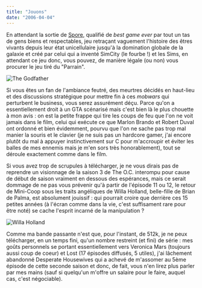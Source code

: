 ```yaml
---
title: "Jouons"
date: "2006-04-04"
---
```


En attendant la sortie de [Spore](http://video.google.com/videoplay?docid=8372603330420559198&q=spore&pl=true), qualifié de _best game ever_ par tout un tas de gens biens et respectables, jeu retraçant vaguement l'histoire des êtres vivants depuis leur état unicellulaire jusqu'à la domination globale de la galaxie et créé par celui qui a inventé SimCity (le fourbe !) et les Sims, en attendant ce jeu donc, vous pouvez, de manière légale (ou non) vous procurer le jeu tiré du "Parrain".

![The Godfather](images/godfather.jpg)

Si vous êtes un fan de l'ambiance feutré, des meurtres décidés en haut-lieu et des discussions stratégique pour mettre fin à ces _mobwars_ qui perturbent le business, vous serez assurément déçu. Parce qu'on a essentiellement droit à un GTA scénarisé mais c'est bien là le plus chouette à mon avis : on est la petite frappe qui tire les coups de feu que l'on ne voit jamais dans le film, celui qui exécute ce que Marlon Brando et Robert Duval ont ordonné et bien évidemment, pourvu que l'on ne sache pas trop mal manier la souris et le clavier (je ne suis pas un hardcore gamer, j'ai encore plutôt du mal à appuyer instinctivement sur C pour m'accroupir et éviter les balles de mes ennemis mais je m'en sors très honorablement), tout se déroule exactement comme dans le film.

Si vous avez trop de scrupules à télécharger, je ne vous dirais pas de reprendre un visionnage de la saison 3 de The O.C. interompu pour cause de début de saison vraiment en dessous des espérances, mais ce serait dommage de ne pas vous prévenir qu'à partir de l'épisode 11 ou 12, le retour de Mini-Coop sous les traits angéliques de Willa Holland, belle-fille de Brian de Palma, est absolument jouissif : qui pourrait croire que derrière ces 15 petites années (à l'écran comme dans la vie, c'est suffisament rare pour être noté) se cache l'esprit incarné de la manipulation ?

![Willa Holland](images/willaholland.jpg)

Comme ma bande passante n'est que, pour l'instant, de 512k, je ne peux télécharger, en un temps fini, qu'un nombre restreint (et fini) de série : mes goûts personnels se portant essentiellement vers Veronica Mars (toujours aussi coup de coeur) et Lost (17 épisodes diffusés, 5 utiles), j'ai lâchement abandonné Desperate Housewives qui a achevé de m'assomer au 5ème épisode de cette seconde saison et donc, de fait, vous n'en lirez plus parler par mes mains (sauf si quelqu'un m'offre un salaire pour le faire, auquel cas, c'est négociable).
